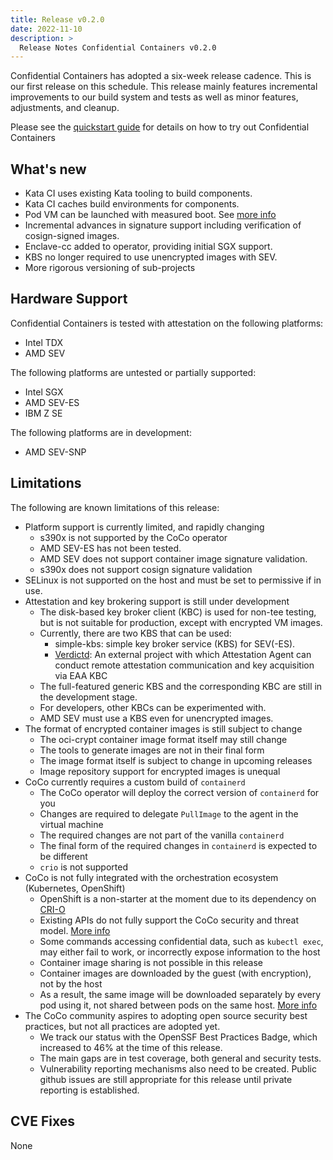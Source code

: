 ```yaml
---
title: Release v0.2.0
date: 2022-11-10
description: >
  Release Notes Confidential Containers v0.2.0
---
```


Confidential Containers has adopted a six-week release cadence.
This is our first release on this schedule.
This release mainly features incremental improvements to our build system and tests
as well as minor features, adjustments, and cleanup.

Please see the [quickstart guide](../quickstart.md) for details on how to try out Confidential Containers

## What's new

- Kata CI uses existing Kata tooling to build components.
- Kata CI caches build environments for components.
- Pod VM can be launched with measured boot. See [more info](https://github.com/confidential-containers/documentation/issues/40)
- Incremental advances in signature support including verification of cosign-signed images.
- Enclave-cc added to operator, providing initial SGX support.
- KBS no longer required to use unencrypted images with SEV.
- More rigorous versioning of sub-projects

## Hardware Support

Confidential Containers is tested with attestation on the following platforms:

- Intel TDX
- AMD SEV

The following platforms are untested or partially supported:

- Intel SGX
- AMD SEV-ES
- IBM Z SE

The following platforms are in development:

- AMD SEV-SNP

## Limitations

The following are known limitations of this release:

- Platform support is currently limited, and rapidly changing
  - s390x is not supported by the CoCo operator
  - AMD SEV-ES has not been tested.
  - AMD SEV does not support container image signature validation.
  - s390x does not support cosign signature validation
- SELinux is not supported on the host and must be set to permissive if in use.
- Attestation and key brokering support is still under development
  - The disk-based key broker client (KBC) is used for non-tee testing, but is not suitable for production, except with encrypted VM images.
  - Currently, there are two KBS that can be used:
    - simple-kbs:  simple key broker service (KBS) for SEV(-ES).
    - [Verdictd](https://github.com/inclavare-containers/verdictd): An external project with which Attestation Agent can conduct remote attestation communication and key acquisition via EAA KBC
  - The full-featured generic KBS and the corresponding KBC are still in the development stage.
  - For developers, other KBCs can be experimented with.
  - AMD SEV must use a KBS even for unencrypted images.
- The format of encrypted container images is still subject to change
  - The oci-crypt container image format itself may still change
  - The tools to generate images are not in their final form
  - The image format itself is subject to change in upcoming releases
  - Image repository support for encrypted images is unequal
- CoCo currently requires a custom build of `containerd`
  - The CoCo operator will deploy the correct version of `containerd` for you
  - Changes are required to delegate `PullImage` to the agent in the virtual machine
  - The required changes are not part of the vanilla `containerd`
  - The final form of the required changes in `containerd` is expected to be different
  - `crio` is not supported
- CoCo is not fully integrated with the orchestration ecosystem (Kubernetes, OpenShift)
  - OpenShift is a non-starter at the moment due to its dependency on [CRI-O](https://github.com/cri-o/cri-o)
  - Existing APIs do not fully support the CoCo security and threat model. [More info](https://github.com/confidential-containers/community/issues/53)
  - Some commands accessing confidential data, such as `kubectl exec`, may either fail to work, or incorrectly expose information to the host
  - Container image sharing is not possible in this release
  - Container images are downloaded by the guest (with encryption), not by the host
  - As a result, the same image will be downloaded separately by every pod using it, not shared between pods on the same host. [More info](https://github.com/confidential-containers/community/issues/66)
- The CoCo community aspires to adopting open source security best practices, but not all practices are adopted yet.
  - We track our status with the OpenSSF Best Practices Badge, which increased to 46% at the time of this release.
  - The main gaps are in test coverage, both general and security tests.
  - Vulnerability reporting mechanisms also need to be created. Public github issues are still appropriate for this release until private reporting is established.

## CVE Fixes

None
